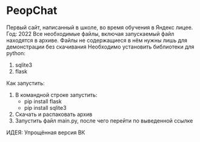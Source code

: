 # PeopChat
Первый сайт, написанный в школе, во время обучения в Яндекс лицее. Год: 2022
Все необходимые файлы, включая запускаемый файл находятся в архиве. Файлы не содержащиеся в нём нужны лишь для демонстрации без скачивания
Необходимо установить библиотеки для python:
1) sqlite3
2) flask

Как запустить:
1) В командной строке запустить:
   - pip install flask 
   - pip install sqlite3
2) Скачать и распаковать архив
3) Запустить файл main.py, после чего перейти по выведенной ссылке

ИДЕЯ:
Упрощённая версия ВК
